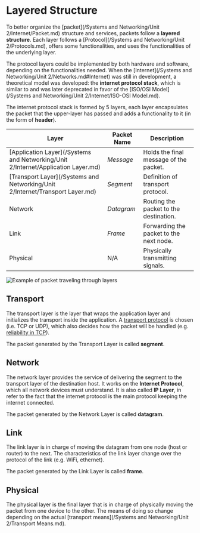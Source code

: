 # Layered Structure

To better organize the [packet](/Systems and Networking/Unit 2/Internet/Packet.md) structure and services, packets follow a **layered structure**. Each layer follows a [Protocol](/Systems and Networking/Unit 2/Protocols.md), offers some functionalities, and uses the functionalities of the underlying layer.

The protocol layers could be implemented by both hardware and software, depending on the functionalities needed. When the [Internet](/Systems and Networking/Unit 2/Networks.md#Internet) was still in development, a theoretical model was developed: the **internet protocol stack**, which is similar to and was later deprecated in favor of the [ISO/OSI Model](/Systems and Networking/Unit 2/Internet/ISO-OSI Model.md).

The internet protocol stack is formed by 5 layers, each layer encapsulates the packet that the upper-layer has passed and adds a functionality to it (in the form of **header**).

| **Layer**                                                                                | **Packet Name** | **Description**                         |
| ---------------------------------------------------------------------------------------- | --------------- | --------------------------------------- |
| [Application Layer](/Systems and Networking/Unit 2/Internet/Application Layer.md) | *Message*       | Holds the final message of the packet.  |
| [Transport Layer](/Systems and Networking/Unit 2/Internet/Transport Layer.md)     | *Segment*       | Definition of transport protocol.       |
| Network                                                                                  | *Datagram*      | Routing the packet to the destination.  |
| Link                                                                                     | *Frame*         | Forwarding the packet to the next node. |
| Physical                                                                                 | N/A             | Physically transmitting signals.        |

![Example of packet traveling through layers](?TK)

## Transport

The transport layer is the layer that wraps the application layer and initializes the transport inside the application. A [transport protocol](?TK) is chosen (i.e. TCP or UDP), which also decides how the packet will be handled (e.g. [reliability in TCP](?TK)).

The packet generated by the Transport Layer is called **segment**.

## Network

The network layer provides the service of delivering the segment to the transport layer of the destination host. It works on the **Internet Protocol**, which all network devices must understand. It is also called **IP Layer**, in refer to the fact that the internet protocol is the main protocol keeping the internet connected.

The packet generated by the Network Layer is called **datagram**.

## Link

The link layer is in charge of moving the datagram from one node (host or router) to the next. The characteristics of the link layer change over the protocol of the link (e.g. WiFi, ethernet).

The packet generated by the Link Layer is called **frame**.

## Physical

The physical layer is the final layer that is in charge of physically moving the packet from one device to the other. The means of doing so change depending on the actual [transport means](/Systems and Networking/Unit 2/Transport Means.md).

